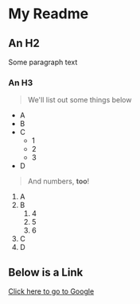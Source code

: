 # My Readme

## An H2

Some paragraph text

### An H3

> We'll list out some things below

- A
- B
- C
    - 1
    - 2
    - 3
- D

> And numbers, **too**!

1. A
2. B
    1. 4
    2. 5
    3. 6
3. C
4. D

## Below is a Link

[Click here to go to Google](https://google.com "Google!")
